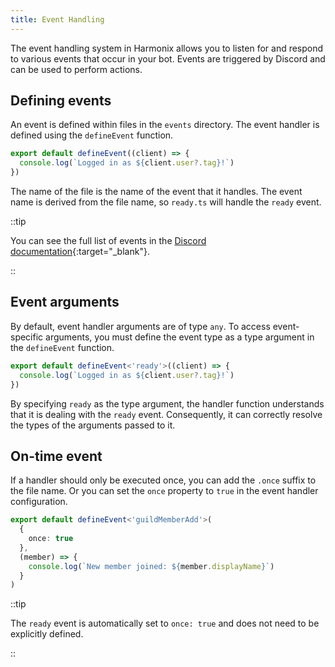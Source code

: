 ```yaml
---
title: Event Handling
---
```


The event handling system in Harmonix allows you to listen for and respond to various events that occur in your bot. Events are triggered by Discord and can be used to perform actions.

## Defining events

An event is defined within files in the `events` directory. The event handler is defined using the `defineEvent` function.

```ts [events/ready.ts] icon=bxl:typescript,numbered
export default defineEvent((client) => {
  console.log(`Logged in as ${client.user?.tag}!`)
})
```

The name of the file is the name of the event that it handles. The event name is derived from the file name, so `ready.ts` will handle the `ready` event.

::tip

You can see the full list of events in the [Discord documentation](https://discord.com/developers/docs/topics/gateway-events#receive-events){:target="\_blank"}.

::

## Event arguments

By default, event handler arguments are of type `any`. To access event-specific arguments, you must define the event type as a type argument in the `defineEvent` function.

```ts [events/ready.ts] icon=bxl:typescript,numbered
export default defineEvent<'ready'>((client) => {
  console.log(`Logged in as ${client.user?.tag}!`)
})
```

By specifying `ready` as the type argument, the handler function understands that it is dealing with the `ready` event. Consequently, it can correctly resolve the types of the arguments passed to it.

## On-time event

If a handler should only be executed once, you can add the `.once` suffix to the file name.
Or you can set the `once` property to `true` in the event handler configuration.

```ts [events/guildMemberAdd.ts] icon=bxl:typescript,numbered
export default defineEvent<'guildMemberAdd'>(
  {
    once: true
  },
  (member) => {
    console.log(`New member joined: ${member.displayName}`)
  }
)
```

::tip

The `ready` event is automatically set to `once: true` and does not need to be explicitly defined.

::
